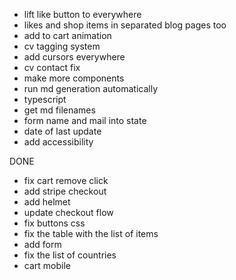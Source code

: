 - lift like button to everywhere
- likes and shop items in separated blog pages too
- add to cart animation
- cv tagging system
- add cursors everywhere
- cv contact fix
- make more components
- run md generation automatically
- typescript
- get md filenames
- form name and mail into state
- date of last update
- add accessibility

DONE

- fix cart remove click
- add stripe checkout
- add helmet
- update checkout flow
- fix buttons css
- fix the table with the list of items
- add form
- fix the list of countries
- cart mobile
